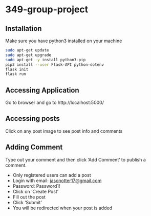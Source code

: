 # 349-group-project

## Installation
Make sure you have python3 installed on your machine

```bash
sudo apt-get update
sudo apt-get upgrade
sudo apt-get -y install python3-pip
pip3 install --user Flask-API python-dotenv
flask init
flask run
```

## Accessing Application
Go to browser and go to http://localhost:5000/

## Accessing posts
Click on any post image to see post info and comments

## Adding Comment
Type out your comment and then click ‘Add Comment’ to publish a comment.
* Only registered users can add a post
* Login with email: jasonotter17@gmail.com
* Password: Password1!
* Click on ‘Create Post’
* Fill out the post
* Click ‘Submit’
* You will be redirected when your post is added
